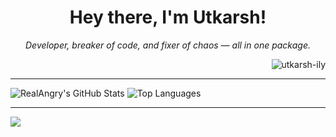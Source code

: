 <h1 align="center">
  Hey there, I'm Utkarsh! 
</h1>

<p align="center">
  <em>Developer, breaker of code, and fixer of chaos — all in one package.</em>
</p>
<p align="right"> <img src="https://komarev.com/ghpvc/?username=utkarsh-ily&label=Profile%20views&color=0e75b6&style=flat" alt="utkarsh-ily" /> </p>

---

<p align="Centre">
  <img src="https://github-readme-stats.vercel.app/api?username=Utkarsh-ily&show_icons=true&theme=tokyonight&hide_border=true&include_all_commits=true&count_private=true&bg_color=0D1117" alt="RealAngry's GitHub Stats" />
  <img src="https://github-readme-stats.vercel.app/api/top-langs/?username=Utkarsh-ily&layout=compact&theme=tokyonight&hide_border=true&include_all_commits=true&count_private=true&bg_color=0D1117" alt="Top Languages" />
</p>

---

<p align="left">
  <a href="https://skillicons.dev">
    <img src="https://skillicons.dev/icons?i=ts,js,react,html,css,tailwind,vscode,python,lua,nodejs,mongodb&perline=20" />
  </a>
</p>


